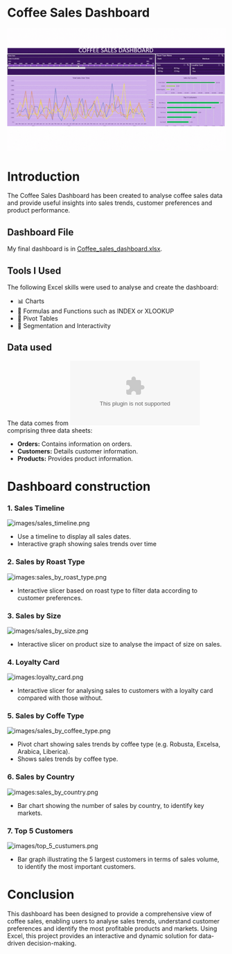 
# **Coffee Sales Dashboard**

![Coffee_sales_dashboard.png](Coffee_sales_dashboard.gif)

# Introduction

The Coffee Sales Dashboard has been created to analyse coffee sales data and provide useful insights into sales trends, customer preferences and product performance.

## Dashboard File
My final dashboard is in [Coffee_sales_dashboard.xlsx](Coffee_sales_dashboard.xlsx).

## Tools I Used

The following Excel skills were used to analyse and create the dashboard:
- 📊 Charts
- 🧮 Formulas and Functions such as INDEX or XLOOKUP
- 🔢 Pivot Tables
- 🎯 Segmentation and Interactivity

## Data used

The data comes from ![coffeeOrdersData.xlsx](coffeeOrdersData.xlsx) comprising three data sheets:
- **Orders:** Contains information on orders.
- **Customers:** Details customer information.
- **Products:** Provides product information.

# Dashboard construction

### 1. Sales Timeline

![images/sales_timeline.png](sales_timeline.png)

- Use a timeline to display all sales dates.
- Interactive graph showing sales trends over time


### 2. Sales by Roast Type

![images:sales_by_roast_type.png](sales_by_roast_type.png)

- Interactive slicer based on roast type to filter data according to customer preferences.

### 3. Sales by Size

![images/sales_by_size.png](sales_by_size.png)

- Interactive slicer on product size to analyse the impact of size on sales.

### 4. Loyalty Card

![images:loyalty_card.png](loyalty_card.png)

- Interactive slicer for analysing sales to customers with a loyalty card compared with those without.

### 5. Sales by Coffe Type

![images/sales_by_coffee_type.png](sales_by_coffee_type.png)

- Pivot chart showing sales trends by coffee type (e.g. Robusta, Excelsa, Arabica, Liberica).
- Shows sales trends by coffee type.

### 6. Sales by Country

![images:sales_by_country.png](sales_by_country.png)

- Bar chart showing the number of sales by country, to identify key markets.

### 7. Top 5 Customers

![images/top_5_custumers.png](top_5_custumers.png)

- Bar graph illustrating the 5 largest customers in terms of sales volume, to identify the most important customers.


# Conclusion

This dashboard has been designed to provide a comprehensive view of coffee sales, enabling users to analyse sales trends, understand customer preferences and identify the most profitable products and markets. Using Excel, this project provides an interactive and dynamic solution for data-driven decision-making.
